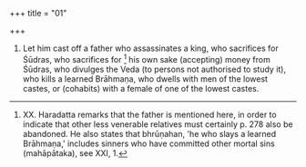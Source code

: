 +++
title = "01"

+++
1. Let him cast off a father who assassinates a king, who sacrifices for Śūdras, who sacrifices for [^1]  his own sake (accepting) money from Śūdras, who divulges the Veda (to persons not authorised to study it), who kills a learned Brāhmaṇa, who dwells with men of the lowest castes, or (cohabits) with a female of one of the lowest castes.


[^1]:  XX. Haradatta remarks that the father is mentioned here, in order to indicate that other less venerable relatives must certainly p. 278 also be abandoned. He also states that bhrūṇahan, 'he who slays a learned Brāhmaṇa,' includes sinners who have committed other mortal sins (mahāpātaka), see XXI, 1.
